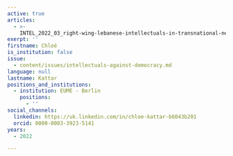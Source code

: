 ```yaml
---
active: true
articles:
  - >-
    INTEL_2022_03_right-wing-lebanese-intellectuals-in-transnational-networks-during-the-lebanese-civil-war
exerpt: ''
firstname: Chloé
is_institution: false
issue:
  - content/issues/intellectuals-against-democracy.md
language: null
lastname: Kattar
positions_and_institutions:
  - institution: EUME - Berlin
    positions:
      - ''
social_channels:
  linkedin: https://uk.linkedin.com/in/chloe-kattar-b6043b201
  orcid: 0000-0003-3923-5141
years:
  - 2022

---
```

